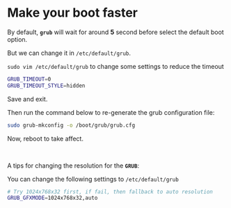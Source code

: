 # Make your boot faster

By default, **`grub`** will wait for around **5** second before select the default boot option.

But we can change it in `/etc/default/grub`.

`sudo vim /etc/default/grub` to change some settings to reduce the timeout

```bash
GRUB_TIMEOUT=0
GRUB_TIMEOUT_STYLE=hidden
```

Save and exit. 

Then run the command below to re-generate the grub configuration file:

```bash
sudo grub-mkconfig -o /boot/grub/grub.cfg
```

Now, reboot to take affect.

</br>

A tips for changing the resolution for the **`GRUB`**:

You can change the following settings to `/etc/default/grub`

```bash
# Try 1024x768x32 first, if fail, then fallback to auto resolution
GRUB_GFXMODE=1024x768x32,auto
```
